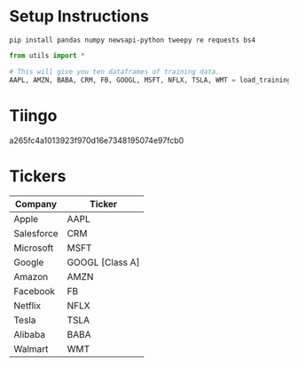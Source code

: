 # Setup Instructions
```pip install pandas numpy newsapi-python tweepy re requests bs4```


```python
from utils import *

# This will give you ten dataframes of training data. 
AAPL, AMZN, BABA, CRM, FB, GOOGL, MSFT, NFLX, TSLA, WMT = load_training_data()
```

# Tiingo 
a265fc4a1013923f970d16e7348195074e97fcb0


# Tickers
| Company    | Ticker                          |
|------------|---------------------------------|
| Apple      | AAPL                            |
| Salesforce | CRM                             |
| Microsoft  | MSFT                            |
| Google     | GOOGL [Class A]                 |
| Amazon     | AMZN                            |
| Facebook   | FB                              |
| Netflix    | NFLX                            |
| Tesla      | TSLA                            |
| Alibaba    | BABA                            |
| Walmart    | WMT                             |

